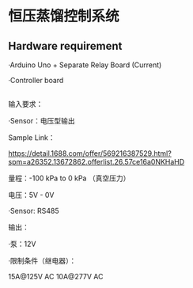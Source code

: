 # 恒压蒸馏控制系统 

## Hardware requirement

·Arduino Uno + Separate Relay Board (Current) 

·Controller board



##

输入要求：

·Sensor：电压型输出

Sample Link： 

https://detail.1688.com/offer/569216387529.html?spm=a26352.13672862.offerlist.26.57ce16a0NKHaHD

量程：-100 kPa to 0 kPa （真空压力）

电压：5V - 0V

·Sensor: RS485




输出：

·泵：12V

·限制条件（继电器）：

15A@125V AC 10A@277V AC

